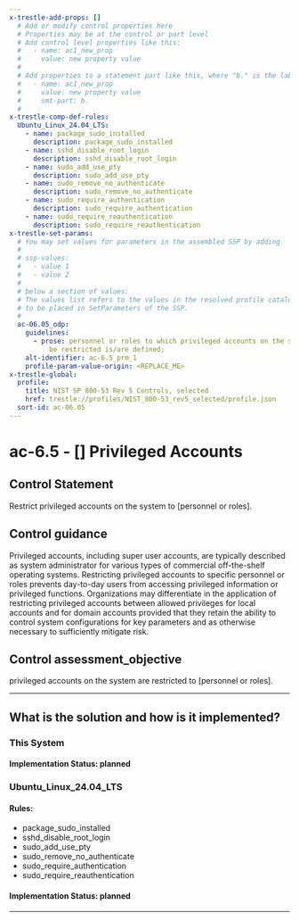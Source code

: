```yaml
---
x-trestle-add-props: []
  # Add or modify control properties here
  # Properties may be at the control or part level
  # Add control level properties like this:
  #   - name: ac1_new_prop
  #     value: new property value
  #
  # Add properties to a statement part like this, where "b." is the label of the target statement part
  #   - name: ac1_new_prop
  #     value: new property value
  #     smt-part: b.
  #
x-trestle-comp-def-rules:
  Ubuntu_Linux_24.04_LTS:
    - name: package_sudo_installed
      description: package_sudo_installed
    - name: sshd_disable_root_login
      description: sshd_disable_root_login
    - name: sudo_add_use_pty
      description: sudo_add_use_pty
    - name: sudo_remove_no_authenticate
      description: sudo_remove_no_authenticate
    - name: sudo_require_authentication
      description: sudo_require_authentication
    - name: sudo_require_reauthentication
      description: sudo_require_reauthentication
x-trestle-set-params:
  # You may set values for parameters in the assembled SSP by adding
  #
  # ssp-values:
  #   - value 1
  #   - value 2
  #
  # below a section of values:
  # The values list refers to the values in the resolved profile catalog, and the ssp-values represent new values
  # to be placed in SetParameters of the SSP.
  #
  ac-06.05_odp:
    guidelines:
      - prose: personnel or roles to which privileged accounts on the system are to
          be restricted is/are defined;
    alt-identifier: ac-6.5_prm_1
    profile-param-value-origin: <REPLACE_ME>
x-trestle-global:
  profile:
    title: NIST SP 800-53 Rev 5 Controls, selected
    href: trestle://profiles/NIST_800-53_rev5_selected/profile.json
  sort-id: ac-06.05
---
```


# ac-6.5 - \[\] Privileged Accounts

## Control Statement

Restrict privileged accounts on the system to [personnel or roles].

## Control guidance

Privileged accounts, including super user accounts, are typically described as system administrator for various types of commercial off-the-shelf operating systems. Restricting privileged accounts to specific personnel or roles prevents day-to-day users from accessing privileged information or privileged functions. Organizations may differentiate in the application of restricting privileged accounts between allowed privileges for local accounts and for domain accounts provided that they retain the ability to control system configurations for key parameters and as otherwise necessary to sufficiently mitigate risk.

## Control assessment_objective

privileged accounts on the system are restricted to [personnel or roles].

______________________________________________________________________

## What is the solution and how is it implemented?

<!-- For implementation status enter one of: implemented, partial, planned, alternative, not-applicable -->

<!-- Note that the list of rules under ### Rules: is read-only and changes will not be captured after assembly to JSON -->

### This System

<!-- Add implementation prose for the main This System component for control: ac-6.5 -->

#### Implementation Status: planned

### Ubuntu_Linux_24.04_LTS

<!-- Add control implementation description here for control: ac-6.5 -->

#### Rules:

  - package_sudo_installed
  - sshd_disable_root_login
  - sudo_add_use_pty
  - sudo_remove_no_authenticate
  - sudo_require_authentication
  - sudo_require_reauthentication

#### Implementation Status: planned

______________________________________________________________________

